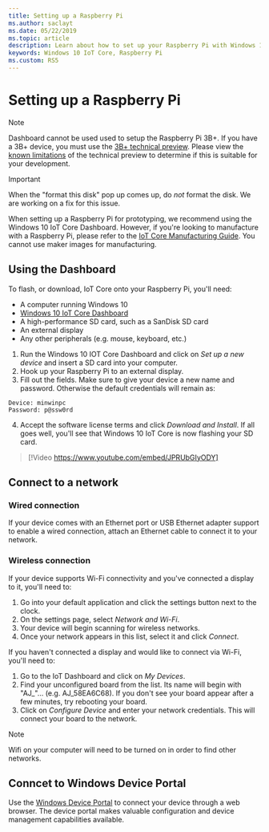 ```yaml
---
title: Setting up a Raspberry Pi
ms.author: saclayt 
ms.date: 05/22/2019 
ms.topic: article 
description: Learn about how to set up your Raspberry Pi with Windows 10 IoT Core.
keywords: Windows 10 IoT Core, Raspberry Pi
ms.custom: RS5
---
```


# Setting up a Raspberry Pi

> [!NOTE]
> Dashboard cannot be used used to setup the Raspberry Pi 3B+. If you have a 3B+ device, you must use the [3B+ technical preview](https://www.microsoft.com/en-us/software-download/windowsiot). Please view the [known limitations](https://docs.microsoft.com/en-us/windows/iot-core/troubleshooting) of the technical preview to determine if this is suitable for your development.

> [!IMPORTANT]
> When the "format this disk" pop up comes up, do _not_ format the disk. We are working on a fix for this issue.

When setting up a Raspberry Pi for prototyping, we recommend using the Windows 10 IoT Core Dashboard. However, if you're looking to manufacture with a Raspberry Pi, please refer to the [IoT Core Manufacturing Guide](https://docs.microsoft.com/en-us/windows-hardware/manufacture/iot/iot-core-manufacturing-guide). You cannot use maker images for manufacturing.

## Using the Dashboard

To flash, or download, IoT Core onto your Raspberry Pi, you'll need:
* A computer running Windows 10 
* [Windows 10 IoT Core Dashboard](https://docs.microsoft.com/windows/iot-core/downloads)
* A high-performance SD card, such as a SanDisk SD card
* An external display
* Any other peripherals (e.g. mouse, keyboard, etc.)

1. Run the Windows 10 IOT Core Dashboard and click on *Set up a new device* and insert a SD card into your computer.
2. Hook up your Raspberry Pi to an external display.
3. Fill out the fields. Make sure to give your device a new name and password. Otherwise the default credentials will remain as:

```
Device: minwinpc
Password: p@ssw0rd
```

4. Accept the software license terms and click *Download and Install*. If all goes well, you'll see that Windows 10 IoT Core is now flashing your SD card.

> [!Video https://www.youtube.com/embed/JPRUbGIyODY]

## Connect to a network
### Wired connection
If your device comes with an Ethernet port or USB Ethernet adapter support to enable a wired connection, attach an Ethernet cable to connect it to your network.

### Wireless connection
If your device supports Wi-Fi connectivity and you've connected a display to it, you'll need to:

1. Go into your default application and click the settings button next to the clock.
2. On the settings page, select _Network and Wi-Fi_.
3. Your device will begin scanning for wireless networks.
4. Once your network appears in this list, select it and click _Connect_.

If you haven't connected a display and would like to connect via Wi-Fi, you'll need to:

1. Go to the IoT Dashboard and click on _My Devices_.
2. Find your unconfigured board from the list. Its name will begin with "AJ_"... (e.g. AJ_58EA6C68). If you don't see your board appear after a few minutes, try rebooting your board.
3. Click on _Configure Device_ and enter your network credentials. This will connect your board to the network.

> [!NOTE]
> Wifi on your computer will need to be turned on in order to find other networks.

## Conncet to Windows Device Portal

Use the [Windows Device Portal](../../manage-your-device/DevicePortal.md) to connect your device through a web browser. The device portal makes valuable configuration and device management capabilities available. 
